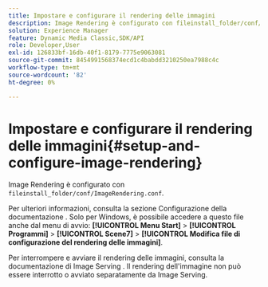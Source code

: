 ```yaml
---
title: Impostare e configurare il rendering delle immagini
description: Image Rendering è configurato con fileinstall_folder/conf/ImageRendering.conf.
solution: Experience Manager
feature: Dynamic Media Classic,SDK/API
role: Developer,User
exl-id: 126833bf-16db-40f1-8179-7775e9063081
source-git-commit: 8454991568374ecd1c4babdd3210250ea7988c4c
workflow-type: tm+mt
source-wordcount: '82'
ht-degree: 0%

---
```


# Impostare e configurare il rendering delle immagini{#setup-and-configure-image-rendering}

Image Rendering è configurato con `fileinstall_folder/conf/ImageRendering.conf`.

Per ulteriori informazioni, consulta la sezione Configurazione della documentazione . Solo per Windows, è possibile accedere a questo file anche dal menu di avvio: **[!UICONTROL Menu Start]** > **[!UICONTROL Programmi]** > **[!UICONTROL Scene7]** > **[!UICONTROL Modifica file di configurazione del rendering delle immagini]**.

Per interrompere e avviare il rendering delle immagini, consulta la documentazione di Image Serving . Il rendering dell&#39;immagine non può essere interrotto o avviato separatamente da Image Serving.
